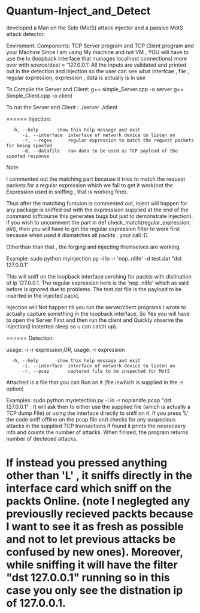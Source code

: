 # Quantum-Inject_and_Detect
developed a Man on the Side (MotS) attack injector and a passive MotS attack detector.



Enviroment:
Components: TCP  Server program  and TCP Client program  and your Machine
      Since I am using My machine and not VM , YOU will have to use the lo (loopback interface that manages localhost connections) more over with source/dest = '127.0.0.1'
All the inputs are validated and printed out in the detection and injection so the user can see what interfcae , file , regular expression, expression , data is actually is in use


To Compile the Server and Client:
 g++ simple_Server.cpp -o server
 g++ Simple_Client.cpp -o client

To run the Server and Client :
./server
./client

======
Injection:

	  -h, --help       show this help message and exit
          -i, --interface  interface of network device to listen on
          -r, --regex      regular expression to match the request packets for being spoofed
          -d, --datafile   raw data to be used as TCP payload of the spoofed response

Note:


 I commented out the matching part because it tries to match the request packets for a regular expression which we fail to get it work(not the Expression used in sniffing , that is working fine).

 Thus after the matching funtuion is commented out, inject will happen for any package is sniffed out with the expresssion supplied at the end of the command (offcourse this generates bugs but just to demonstrate injection). if you wish to uncomment the part in def check_match(regular_expression, pkt), then you will have to get the regular expression filter to work first because when used it dismatches all packts . your call :D.

 Otherthan than that ,  the forging and injecting themselves are working.

Example:
 sudo python myinjection.py -i lo -r 'nop..nlife' -d test.dat "dst 127.0.0.1"

 This will sniff  on the loopback interface serching for packts with distination of ip 127.0.0.1.
  The regular expression here is the 'nop..nlife' which as said before is ignored due to problems.
   The test.dat file is the payload to be inserted in the injected packt.

 Injection will Not happen  till you run the server/client programs I wrote to actually capture something in the loopback interface.
  So Yes you will have to open the Server First and then run the client and Quickly observe the injection(i insterted sleep so u can catch up).


======
Detection:

usage: -i <interface> -r <file> expression,OR,
usage:                -r <file> expression

	  -h, --help       show this help message and exit
          -i, --interface  interface of network device to listen on
          -r, --pcap       captured file to be inspected for MotS


Attached is a file that you can Run on it (file inwhich is supplied in the -r option)

Examples:
sudo python mydetection.py -i lo -r noplanlife.pcap  "dst 127.0.0.1" :
 It will ask then to either use the supplied file (which is actually a TCP dump File) or using the interface directly to sniff on it.
 If you press 'L' the code sniff offline on the pcap file and checks for any suspecious attacks in the supplied TCP transactions
 if found it prints the nessecaary info and counts the number of attacks. When finised, the program returns number of decteced attacks.

 If instead you pressed anything other than 'L' , it sniffs directly in the interface card which sniff on the packts Online.
  (note I neglegted any previouslly recieved packts because I want to see it as fresh as possible and not to let previous attacks be  confused by new ones).
 Moreover, while sniffing it will have the filter "dst 127.0.0.1" running so in this case you only see the distnation ip of 127.0.0.1.
======
